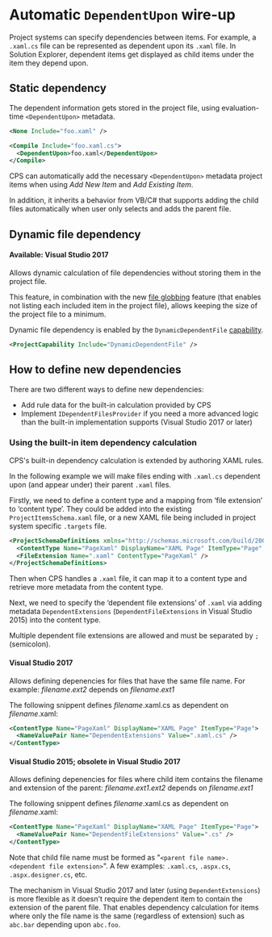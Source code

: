 ﻿Automatic `DependentUpon` wire-up
===============================

Project systems can specify dependencies between items. For example, a `.xaml.cs` 
file can be represented as dependent upon its `.xaml` file.
In Solution Explorer, dependent items get displayed as child items under the item they depend upon. 

## Static dependency

The dependent information gets stored in the project file, using
evaluation-time `<DependentUpon>` metadata.

```xml
<None Include="foo.xaml" />

<Compile Include="foo.xaml.cs">
  <DependentUpon>foo.xaml</DependentUpon>
</Compile>
```

CPS can automatically add the necessary `<DependentUpon>` metadata 
project items when using _Add New Item_ and _Add Existing Item_.

In addition, it inherits a behavior from VB/C# that supports
adding the child files automatically when user only selects and adds the
parent file.

## Dynamic file dependency
#### Available: Visual Studio 2017

Allows dynamic calculation of file dependencies without storing them in the project file.

This feature, in combination with the new [file globbing](../overview/globbing_behavior.md) feature
(that enables not listing each included item in the project file),
allows keeping the size of the project file to a minimum.

Dynamic file dependency is enabled by the `DynamicDependentFile` [capability](../overview/about_project_capabilities.md).
```xml
<ProjectCapability Include="DynamicDependentFile" />
```

## How to define new dependencies

There are two different ways to define new dependencies:
- Add rule data for the built-in calculation provided by CPS
- Implement `IDependentFilesProvider` if you need a more advanced logic than the built-in implementation supports (Visual Studio 2017 or later)

### Using the built-in item dependency calculation

CPS's built-in dependency calculation is extended by authoring XAML rules.

In the following example we will make files ending with `.xaml.cs`
dependent upon (and appear under) their parent `.xaml` files.

Firstly, we need to define a content type and a mapping from ‘file
extension’ to ‘content type’. They could be added into the existing
`ProjectItemsSchema.xaml` file, or a new XAML file being included in project
system specific `.targets` file.

```xml
<ProjectSchemaDefinitions xmlns="http://schemas.microsoft.com/build/2009/properties">
  <ContentType Name="PageXaml" DisplayName="XAML Page" ItemType="Page" />
  <FileExtension Name=".xaml" ContentType="PageXaml" />
</ProjectSchemaDefinitions>
```

Then when CPS handles a `.xaml` file, it can map it to a content type
and retrieve more metadata from the content type.

Next, we need to specify the ‘dependent file extensions’ of `.xaml` via adding metadata
`DependentExtensions` (`DependentFileExtensions` in Visual Studio 2015) into the content type.

Multiple dependent file extensions are allowed and must be separated by `;` (semicolon).

#### Visual Studio 2017

Allows defining depenencies for files that have the same file name. For example:
*filename*.*ext2* depends on *filename*.*ext1*

The following snippent defines *filename*.xaml.cs as dependent on *filename*.xaml:

```xml
<ContentType Name="PageXaml" DisplayName="XAML Page" ItemType="Page">
  <NameValuePair Name="DependentExtensions" Value=".xaml.cs" />
</ContentType>
```

#### Visual Studio 2015; obsolete in Visual Studio 2017

Allows defining depenencies for files where child item contains the filename and extension of the parent:
*filename*.*ext1*.*ext2* depends on *filename*.*ext1*

The following snippent defines *filename*.xaml.cs as dependent on *filename*.xaml:

```xml
<ContentType Name="PageXaml" DisplayName="XAML Page" ItemType="Page">
  <NameValuePair Name="DependentFileExtensions" Value=".cs" />
</ContentType>
```

Note that child file name must be formed as "`<parent file name>.<dependent file
extension>`". A few examples: `.xaml.cs`, `.aspx.cs`, 
`.aspx.designer.cs`, etc.

The mechanism in Visual Studio 2017 and later (using `DependentExtensions`) is more flexible
as it doesn't require the dependent item to contain the extension of the parent file. That enables dependency
calculation for items where only the file name is the same (regardless of extension) such as
`abc.bar` depending upon `abc.foo`.
